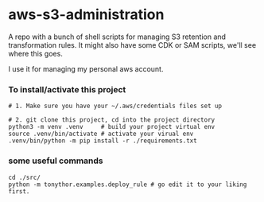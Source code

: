 # aws-s3-administration
A repo with a bunch of shell scripts for managing S3 retention and transformation rules. It might also have some CDK or SAM scripts, we'll see where this goes. 

I use it for managing my personal aws account.

### To install/activate this project
```
# 1. Make sure you have your ~/.aws/credentials files set up

# 2. git clone this project, cd into the project directory
python3 -m venv .venv     # build your project virtual env 
source .venv/bin/activate # activate your virual env
.venv/bin/python -m pip install -r ./requirements.txt
```

### some useful commands

``` 
cd ./src/
python -m tonythor.examples.deploy_rule # go edit it to your liking first. 

```
